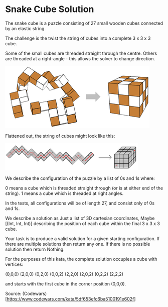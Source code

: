 # Snake Cube Solution

The snake cube is a puzzle consisting of 27 small wooden cubes connected by an elastic string.

The challenge is the twist the string of cubes into a complete 3 x 3 x 3 cube.

Some of the small cubes are threaded straight through the centre. Others are threaded at a right-angle - this allows the solver to change direction.

![Image of cube](/Diagrams/snake1.png)

Flattened out, the string of cubes might look like this:

![Image of Flattened Cube](/Diagrams/snake02.gif)


We describe the configuration of the puzzle by a list of 0s and 1s where:

0 means a cube which is threaded straight through (or is at either end of the string).
1 means a cube which is threaded at right angles.

In the tests, all configurations will be of length 27, and consist only of 0s and 1s.

We describe a solution as Just a list of 3D cartesian coordinates, Maybe [(Int, Int, Int)] describing the position of each cube within the final 3 x 3 x 3 cube.

Your task is to produce a valid solution for a given starting configuration. If there are multiple solutions then return any one. If there is no possible solution then return Nothing.

For the purposes of this kata, the complete solution occupies a cube with vertices:

(0,0,0) (2,0,0) (0,2,0) (0,0,2) (2,2,0) (2,0,2) (0,2,2) (2,2,2)

and starts with the first cube in the corner position (0,0,0).



Source: (Codewars)[https://www.codewars.com/kata/5df653efc6ba5100191e602f]
